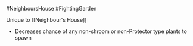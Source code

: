 #NeighboursHouse #FightingGarden

Unique to [[Neighbour's House]]
- Decreases chance of any non-shroom or non-Protector type plants to spawn